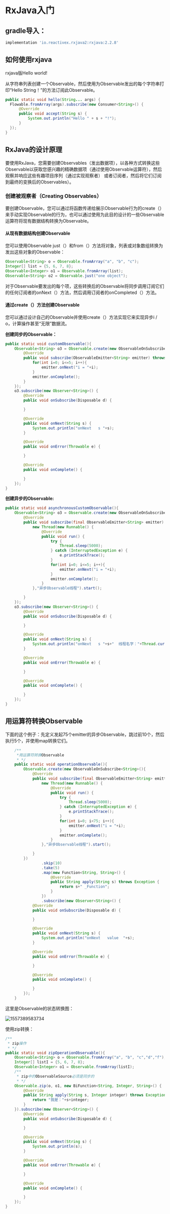 # RxJava入门

## gradle导入：

```gradle
implementation 'io.reactivex.rxjava2:rxjava:2.2.8'
```

## 如何使用rxjava

rxjava版Hello world!

从字符串列表创建一个Observable，然后使用为Observable发出的每个字符串打印“Hello String！”的方法订阅此Observable。

```java
public static void hello(String... args) {
  Flowable.fromArray(args).subscribe(new Consumer<String>() {
      @Override
      public void accept(String s) {
          System.out.println("Hello " + s + "!");
      }
  });
}
```

## RxJava的设计原理

要使用RxJava，您需要创建Observables（发出数据项），以各种方式转换这些Observable以获取您感兴趣的精确数据项（通过使用Observable运算符），然后观察并响应这些有趣项目序列（通过实现观察者） 或者订阅者，然后将它们订阅到最终的变换后的Observables）。

### 创建被观察者（Creating Observables）

要创建Observable，您可以通过将函数传递给展示Observable行为的create（）来手动实现Observable的行为，也可以通过使用为此目的设计的一些Observable运算符将现有数据结构转换为Observable。

#### 从现有数据结构创建Observable

您可以使用Observable just（）和from（）方法将对象，列表或对象数组转换为发出这些对象的Observable：

```java
Observable<String> o = Observable.fromArray("a", "b", "c");
Integer[] list = {5, 6, 7, 8};
Observable<Integer> o1 = Observable.fromArray(list);
Observable<String> o2 = Observable.just("one object");
```

对于Observable要发出的每个项，这些转换后的Observable将同步调用订阅它们的任何订阅者的onNext（）方法，然后调用订阅者的onCompleted（）方法。

#### 通过create（）方法创建Observable

您可以通过设计自己的Observable并使用create（）方法实现它来实现异步i / o，计算操作甚至“无限”数据流。

**创建同步的Observable：**

```java
public static void customObservable(){
    Observable<String> o3 = Observable.create(new ObservableOnSubscribe<String>(){
        @Override
        public void subscribe(ObservableEmitter<String> emitter) throws Exception {
            for(int i=0; i<=5; i++){
                emitter.onNext("i = "+i);
            }
            emitter.onComplete();
        }
    });
    o3.subscribe(new Observer<String>() {
        @Override
        public void onSubscribe(Disposable d) {

        }

        @Override
        public void onNext(String s) {
            System.out.println("onNext   s "+s);
        }

        @Override
        public void onError(Throwable e) {

        }

        @Override
        public void onComplete() {

        }
    });
}
```

**创建异步的Observable:**

```java
public static void asynchronousCustomObservable(){
    Observable<String> o3 = Observable.create(new ObservableOnSubscribe<String>(){
        @Override
        public void subscribe(final ObservableEmitter<String> emitter) throws Exception {
            new Thread(new Runnable() {
                @Override
                public void run() {
                    try {
                        Thread.sleep(5000);
                    } catch (InterruptedException e) {
                        e.printStackTrace();
                    }
                    for(int i=0; i<=5; i++){
                        emitter.onNext("i = "+i);
                    }
                    emitter.onComplete();
                }
            },"异步Observable线程").start();

        }
    });
    o3.subscribe(new Observer<String>() {
        @Override
        public void onSubscribe(Disposable d) {

        }

        @Override
        public void onNext(String s) {
            System.out.println("onNext   s "+s+"  线程名字："+Thread.currentThread().getName());
        }

        @Override
        public void onError(Throwable e) {

        }

        @Override
        public void onComplete() {

        }
    });
}
```

## 用运算符转换Observable

下面的这个例子：先定义发起75个emitter的异步Observable，跳过前10个，然后执行5个，并使用map转换它们。

```java
	/**
     *用运算符转换Observable
     * */
    public static void operationObservable(){
        Observable.create(new ObservableOnSubscribe<String>(){
            @Override
            public void subscribe(final ObservableEmitter<String> emitter) throws Exception {
                new Thread(new Runnable() {
                    @Override
                    public void run() {
                        try {
                            Thread.sleep(5000);
                        } catch (InterruptedException e) {
                            e.printStackTrace();
                        }
                        for(int i=0; i<75; i++){
                            emitter.onNext("i = "+i);
                        }
                        emitter.onComplete();
                    }
                },"异步Observable线程").start();

            }
        })
                .skip(10)
                .take(5)
                .map(new Function<String, String>() {
                    @Override
                    public String apply(String s) throws Exception {
                        return s+" _Function";
                    }
                })
                .subscribe(new Observer<String>() {
            @Override
            public void onSubscribe(Disposable d) {

            }

            @Override
            public void onNext(String s) {
                System.out.println("onNext   value  "+s);
            }

            @Override
            public void onError(Throwable e) {

            }

            @Override
            public void onComplete() {

            }
        });
    }
```

这里是Observable的状态转换图：

![1557389583734](./Observable_state_change.png)

使用zip转换：

```java
/**
 * zip操作
 * */
public static void zipOperationObservable(){
    Observable<String> o = Observable.fromArray("a", "b", "c","d","f");
    Integer[] listI = {5, 6, 7, 8};
    Observable<Integer> o1 = Observable.fromArray(listI);
    /**
     * zip中的ObservableSource必须是同步的
     * */
    Observable.zip(o, o1, new BiFunction<String, Integer, String>() {
        @Override
        public String apply(String s, Integer integer) throws Exception {
            return "我是："+s+integer;
        }
    }).subscribe(new Observer<String>() {
        @Override
        public void onSubscribe(Disposable d) {

        }

        @Override
        public void onNext(String s) {
            System.out.println(s);
        }

        @Override
        public void onError(Throwable e) {

        }

        @Override
        public void onComplete() {

        }
    });
}
```

